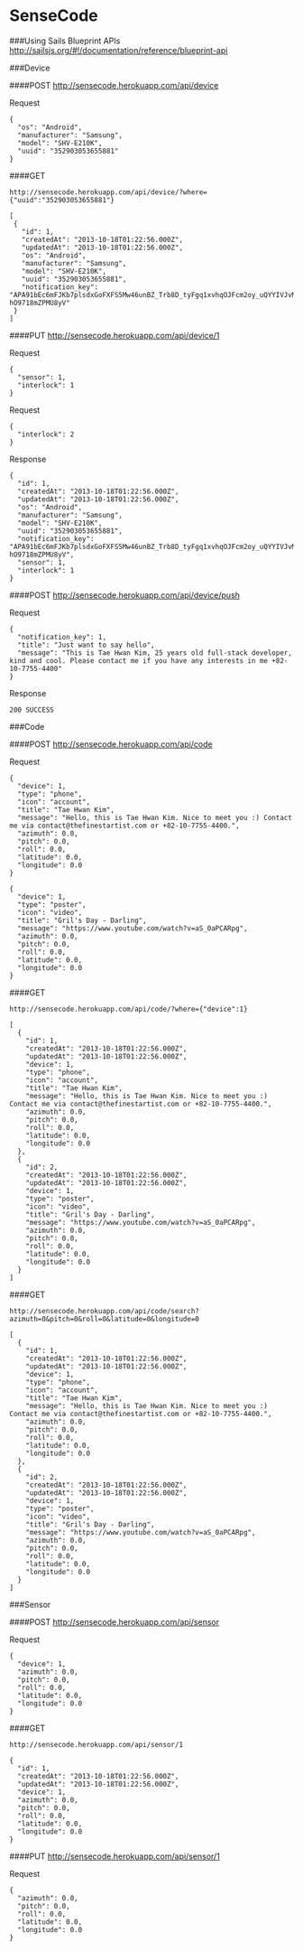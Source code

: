 # SenseCode

###Using Sails Blueprint APIs
http://sailsjs.org/#!/documentation/reference/blueprint-api


###Device

####POST
http://sensecode.herokuapp.com/api/device

Request
```
{
  "os": "Android",
  "manufacturer": "Samsung",
  "model": "SHV-E210K",
  "uuid": "352903053655881"
}
```

####GET
```
http://sensecode.herokuapp.com/api/device/?where={"uuid":"352903053655881"}
```
```
[
 {
   "id": 1,
   "createdAt": "2013-10-18T01:22:56.000Z",
   "updatedAt": "2013-10-18T01:22:56.000Z",
   "os": "Android",
   "manufacturer": "Samsung",
   "model": "SHV-E210K",
   "uuid": "352903053655881",
   "notification_key": "APA91bEc6mFJKb7plsdxGoFXFS5Mw46unBZ_Trb8D_tyFgq1xvhqOJFcm2oy_uQYYIVJvMw0_pASrUNFxCceEuAYtNrrbhFvaSihoUonWJAKhnBcSLi5CbVZ9NiCe-hO9718mZPMU8yV"
 }
]
```

####PUT
http://sensecode.herokuapp.com/api/device/1

Request
```
{
  "sensor": 1,
  "interlock": 1
}
```

Request
```
{
  "interlock": 2
}
```

Response
```
{
  "id": 1,
  "createdAt": "2013-10-18T01:22:56.000Z",
  "updatedAt": "2013-10-18T01:22:56.000Z",
  "os": "Android",
  "manufacturer": "Samsung",
  "model": "SHV-E210K",
  "uuid": "352903053655881",
  "notification_key": "APA91bEc6mFJKb7plsdxGoFXFS5Mw46unBZ_Trb8D_tyFgq1xvhqOJFcm2oy_uQYYIVJvMw0_pASrUNFxCceEuAYtNrrbhFvaSihoUonWJAKhnBcSLi5CbVZ9NiCe-hO9718mZPMU8yV",
  "sensor": 1,
  "interlock": 1
}
```

####POST
http://sensecode.herokuapp.com/api/device/push

Request
```
{
  "notification_key": 1,
  "title": "Just want to say hello",
  "message": "This is Tae Hwan Kim, 25 years old full-stack developer, kind and cool. Please contact me if you have any interests in me +82-10-7755-4400"
}
```

Response
```
200 SUCCESS
```

###Code

####POST
http://sensecode.herokuapp.com/api/code

Request
```
{
  "device": 1,
  "type": "phone",
  "icon": "account",
  "title": "Tae Hwan Kim",
  "message": "Hello, this is Tae Hwan Kim. Nice to meet you :) Contact me via contact@thefinestartist.com or +82-10-7755-4400.",
  "azimuth": 0.0,
  "pitch": 0.0,
  "roll": 0.0,
  "latitude": 0.0,
  "longitude": 0.0
}
```
```
{
  "device": 1,
  "type": "poster",
  "icon": "video",
  "title": "Gril's Day - Darling",
  "message": "https://www.youtube.com/watch?v=aS_0aPCARpg",
  "azimuth": 0.0,
  "pitch": 0.0,
  "roll": 0.0,
  "latitude": 0.0,
  "longitude": 0.0
}
```

####GET
```
http://sensecode.herokuapp.com/api/code/?where={"device":1}
```
```
[
  {
    "id": 1,
    "createdAt": "2013-10-18T01:22:56.000Z",
    "updatedAt": "2013-10-18T01:22:56.000Z",
    "device": 1,
    "type": "phone",
    "icon": "account",
    "title": "Tae Hwan Kim",
    "message": "Hello, this is Tae Hwan Kim. Nice to meet you :) Contact me via contact@thefinestartist.com or +82-10-7755-4400.",
    "azimuth": 0.0,
    "pitch": 0.0,
    "roll": 0.0,
    "latitude": 0.0,
    "longitude": 0.0
  },
  {
    "id": 2,
    "createdAt": "2013-10-18T01:22:56.000Z",
    "updatedAt": "2013-10-18T01:22:56.000Z",
    "device": 1,
    "type": "poster",
    "icon": "video",
    "title": "Gril's Day - Darling",
    "message": "https://www.youtube.com/watch?v=aS_0aPCARpg",
    "azimuth": 0.0,
    "pitch": 0.0,
    "roll": 0.0,
    "latitude": 0.0,
    "longitude": 0.0
  }
]
```

####GET
```
http://sensecode.herokuapp.com/api/code/search?azimuth=0&pitch=0&roll=0&latitude=0&longitude=0
```
```
[
  {
    "id": 1,
    "createdAt": "2013-10-18T01:22:56.000Z",
    "updatedAt": "2013-10-18T01:22:56.000Z",
    "device": 1,
    "type": "phone",
    "icon": "account",
    "title": "Tae Hwan Kim",
    "message": "Hello, this is Tae Hwan Kim. Nice to meet you :) Contact me via contact@thefinestartist.com or +82-10-7755-4400.",
    "azimuth": 0.0,
    "pitch": 0.0,
    "roll": 0.0,
    "latitude": 0.0,
    "longitude": 0.0
  },
  {
    "id": 2,
    "createdAt": "2013-10-18T01:22:56.000Z",
    "updatedAt": "2013-10-18T01:22:56.000Z",
    "device": 1,
    "type": "poster",
    "icon": "video",
    "title": "Gril's Day - Darling",
    "message": "https://www.youtube.com/watch?v=aS_0aPCARpg",
    "azimuth": 0.0,
    "pitch": 0.0,
    "roll": 0.0,
    "latitude": 0.0,
    "longitude": 0.0
  }
]
```

###Sensor

####POST
http://sensecode.herokuapp.com/api/sensor

Request
```
{
  "device": 1,
  "azimuth": 0.0,
  "pitch": 0.0,
  "roll": 0.0,
  "latitude": 0.0,
  "longitude": 0.0
}
```

####GET
```
http://sensecode.herokuapp.com/api/sensor/1
```
```
{
  "id": 1,
  "createdAt": "2013-10-18T01:22:56.000Z",
  "updatedAt": "2013-10-18T01:22:56.000Z",
  "device": 1,
  "azimuth": 0.0,
  "pitch": 0.0,
  "roll": 0.0,
  "latitude": 0.0,
  "longitude": 0.0
}
```

####PUT
http://sensecode.herokuapp.com/api/sensor/1

Request
```
{
  "azimuth": 0.0,
  "pitch": 0.0,
  "roll": 0.0,
  "latitude": 0.0,
  "longitude": 0.0
}
```
